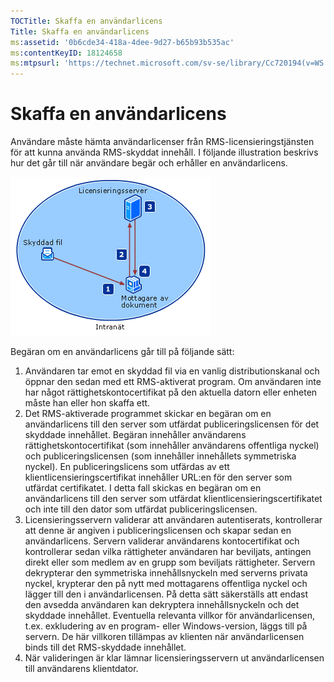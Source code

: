 ```yaml
---
TOCTitle: Skaffa en användarlicens
Title: Skaffa en användarlicens
ms:assetid: '0b6cde34-418a-4dee-9d27-b65b93b535ac'
ms:contentKeyID: 18124658
ms:mtpsurl: 'https://technet.microsoft.com/sv-se/library/Cc720194(v=WS.10)'
---
```


Skaffa en användarlicens
========================

Användare måste hämta användarlicenser från RMS-licensieringstjänsten för att kunna använda RMS-skyddat innehåll. I följande illustration beskrivs hur det går till när användare begär och erhåller en användarlicens.

![](images/Cc720194.37b8d28c-9749-4e81-bc6a-22692fefb8b6(WS.10).gif)

Begäran om en användarlicens går till på följande sätt:

1.  Användaren tar emot en skyddad fil via en vanlig distributionskanal och öppnar den sedan med ett RMS-aktiverat program. Om användaren inte har något rättighetskontocertifikat på den aktuella datorn eller enheten måste han eller hon skaffa ett.
2.  Det RMS-aktiverade programmet skickar en begäran om en användarlicens till den server som utfärdat publiceringslicensen för det skyddade innehållet. Begäran innehåller användarens rättighetskontocertifikat (som innehåller användarens offentliga nyckel) och publiceringslicensen (som innehåller innehållets symmetriska nyckel).
    En publiceringslicens som utfärdas av ett klientlicensieringscertifikat innehåller URL:en för den server som utfärdat certifikatet. I detta fall skickas en begäran om en användarlicens till den server som utfärdat klientlicensieringscertifikatet och inte till den dator som utfärdat publiceringslicensen.
3.  Licensieringsservern validerar att användaren autentiserats, kontrollerar att denne är angiven i publiceringslicensen och skapar sedan en användarlicens. Servern validerar användarens kontocertifikat och kontrollerar sedan vilka rättigheter användaren har beviljats, antingen direkt eller som medlem av en grupp som beviljats rättigheter.
    Servern dekrypterar den symmetriska innehållsnyckeln med serverns privata nyckel, krypterar den på nytt med mottagarens offentliga nyckel och lägger till den i användarlicensen. På detta sätt säkerställs att endast den avsedda användaren kan dekryptera innehållsnyckeln och det skyddade innehållet.
    Eventuella relevanta villkor för användarlicensen, t.ex. exkludering av en program- eller Windows-version, läggs till på servern. De här villkoren tillämpas av klienten när användarlicensen binds till det RMS-skyddade innehållet.
4.  När valideringen är klar lämnar licensieringsservern ut användarlicensen till användarens klientdator.
